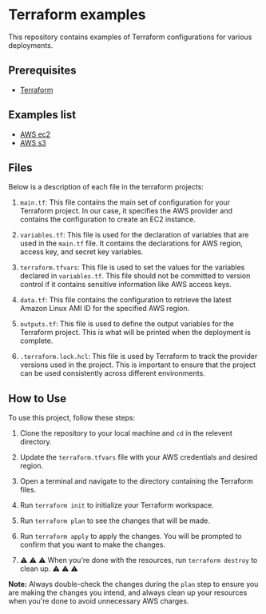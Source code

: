 # Terraform examples

This repository contains examples of Terraform configurations for various deployments.


## Prerequisites

- [Terraform](https://www.terraform.io)


## Examples list

- [AWS ec2](./aws_ec2/README.md)
- [AWS s3](./aws_s3/README.md)

## Files

Below is a description of each file in the terraform projects:

1. `main.tf`: This file contains the main set of configuration for your Terraform project. In our case, it specifies the AWS provider and contains the configuration to create an EC2 instance.

2. `variables.tf`: This file is used for the declaration of variables that are used in the `main.tf` file. It contains the declarations for AWS region, access key, and secret key variables.

3. `terraform.tfvars`: This file is used to set the values for the variables declared in `variables.tf`. This file should not be committed to version control if it contains sensitive information like AWS access keys.

4. `data.tf`: This file contains the configuration to retrieve the latest Amazon Linux AMI ID for the specified AWS region.

5. `outputs.tf`: This file is used to define the output variables for the Terraform project. This is what will be printed when the deployment is complete.

6. `.terraform.lock.hcl`: This file is used by Terraform to track the provider versions used in the project. This is important to ensure that the project can be used consistently across different environments.



## How to Use

To use this project, follow these steps:

1. Clone the repository to your local machine and `cd` in the relevent directory.

2. Update the `terraform.tfvars` file with your AWS credentials and desired region.

3. Open a terminal and navigate to the directory containing the Terraform files.

4. Run `terraform init` to initialize your Terraform workspace.

5. Run `terraform plan` to see the changes that will be made.

6. Run `terraform apply` to apply the changes. You will be prompted to confirm that you want to make the changes.

7. ⚠️ ⚠️ ⚠️ When you're done with the resources, run `terraform destroy` to clean up. ⚠️ ⚠️ ⚠️

**Note:** Always double-check the changes during the `plan` step to ensure you are making the changes you intend, and always clean up your resources when you're done to avoid unnecessary AWS charges.
